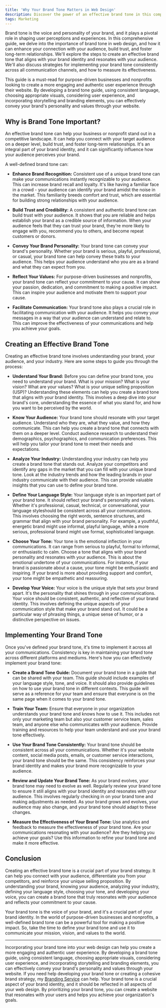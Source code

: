 ```yaml
---
title: 'Why Your Brand Tone Matters in Web Design'
description: Discover the power of an effective brand tone in this comprehensive guide. Dive deep into the importance of brand tone for purpose-driven businesses and nonprofits, learn how to craft a tone that resonates with your audience, and explore strategies for implementing it consistently across all communication channels.
tags: Marketing
---
```


Brand tone is the voice and personality of your brand, and it plays a pivotal role in shaping user perceptions and experiences. In this comprehensive guide, we delve into the importance of brand tone in web design, and how it can enhance your connection with your audience, build trust, and foster long-term relationships. We'll explore the steps to create an effective brand tone that aligns with your brand identity and resonates with your audience. We'll also discuss strategies for implementing your brand tone consistently across all communication channels, and how to measure its effectiveness.

This guide is a must-read for purpose-driven businesses and nonprofits looking to create a more engaging and authentic user experience through their website. By developing a brand tone guide, using consistent language, choosing appropriate visuals, considering user experience, and incorporating storytelling and branding elements, you can effectively convey your brand's personality and values through your website.

## Why is Brand Tone Important?

An effective brand tone can help your business or nonprofit stand out in a competitive landscape. It can help you connect with your target audience on a deeper level, build trust, and foster long-term relationships. It's an integral part of your brand identity, and it can significantly influence how your audience perceives your brand.

A well-defined brand tone can:

- **Enhance Brand Recognition:** Consistent use of a unique brand tone can make your communications instantly recognizable to your audience. This can increase brand recall and loyalty. It's like having a familiar face in a crowd - your audience can identify your brand amidst the noise in the market. This familiarity breeds comfort and trust, which are essential for building strong relationships with your audience.

- **Build Trust and Credibility:** A consistent and authentic brand tone can build trust with your audience. It shows that you are reliable and helps establish your brand as a credible source of information. When your audience feels that they can trust your brand, they're more likely to engage with you, recommend you to others, and become repeat customers or donors.

- **Convey Your Brand Personality:** Your brand tone can convey your brand's personality. Whether your brand is serious, playful, professional, or casual, your brand tone can help convey these traits to your audience. This helps your audience understand who you are as a brand and what they can expect from you.

- **Reflect Your Values:** For purpose-driven businesses and nonprofits, your brand tone can reflect your commitment to your cause. It can show your passion, dedication, and commitment to making a positive impact. This can inspire your audience and motivate them to support your cause.

- **Facilitate Communication:** Your brand tone also plays a crucial role in facilitating communication with your audience. It helps you convey your messages in a way that your audience can understand and relate to. This can improve the effectiveness of your communications and help you achieve your goals.

## Creating an Effective Brand Tone

Creating an effective brand tone involves understanding your brand, your audience, and your industry. Here are some steps to guide you through the process:

- **Understand Your Brand:** Before you can define your brand tone, you need to understand your brand. What is your mission? What is your vision? What are your values? What is your unique selling proposition (USP)? Understanding these elements can help you create a brand tone that aligns with your brand identity. This involves a deep dive into your brand's core, understanding the essence of what you stand for, and how you want to be perceived by the world.

- **Know Your Audience:** Your brand tone should resonate with your target audience. Understand who they are, what they value, and how they communicate. This can help you create a brand tone that connects with them on a deeper level. Conduct audience research to understand their demographics, psychographics, and communication preferences. This will help you tailor your brand tone to meet their needs and expectations.

- **Analyze Your Industry:** Understanding your industry can help you create a brand tone that stands out. Analyze your competitors and identify any gaps in the market that you can fill with your unique brand tone. Look at the industry trends and how the leading brands in your industry communicate with their audience. This can provide valuable insights that you can use to define your brand tone.

- **Define Your Language Style:** Your language style is an important part of your brand tone. It should reflect your brand's personality and values. Whether it's professional, casual, technical, or conversational, your language styleshould be consistent across all your communications. This involves choosing the right words, sentence structures, and grammar that align with your brand personality. For example, a youthful, energetic brand might use informal, playful language, while a more serious, professional brand might use formal, sophisticated language.

- **Choose Your Tone:** Your tone is the emotional inflection in your communications. It can range from serious to playful, formal to informal, or enthusiastic to calm. Choose a tone that aligns with your brand personality and resonates with your audience. This is about the emotional undertone of your communications. For instance, if your brand is passionate about a cause, your tone might be enthusiastic and inspiring. If your brand is more about providing support and comfort, your tone might be empathetic and reassuring.

- **Develop Your Voice:** Your voice is the unique style that sets your brand apart. It's the personality that shines through in your communications. Your voice should be consistent, authentic, and reflective of your brand identity. This involves defining the unique aspects of your communication style that make your brand stand out. It could be a particular way of phrasing things, a unique sense of humor, or a distinctive perspective on issues.

## Implementing Your Brand Tone

Once you've defined your brand tone, it's time to implement it across all your communications. Consistency is key in maintaining your brand tone across different platforms and mediums. Here's how you can effectively implement your brand tone:

- **Create a Brand Tone Guide:** Document your brand tone in a guide that can be shared with your team. This guide should include examples of your language style, tone, and voice. It should also provide guidelines on how to use your brand tone in different contexts. This guide will serve as a reference for your team and ensure that everyone is on the same page when it comes to your brand tone.

- **Train Your Team:** Ensure that everyone in your organization understands your brand tone and knows how to use it. This includes not only your marketing team but also your customer service team, sales team, and anyone else who communicates with your audience. Provide training and resources to help your team understand and use your brand tone effectively.

- **Use Your Brand Tone Consistently:** Your brand tone should be consistent across all your communications. Whether it's your website content, social media posts, emails, or customer service interactions, your brand tone should be the same. This consistency reinforces your brand identity and makes your brand more recognizable to your audience.

- **Review and Update Your Brand Tone:** As your brand evolves, your brand tone may need to evolve as well. Regularly review your brand tone to ensure it still aligns with your brand identity and resonates with your audience. This involves regularly checking in on your brand tone and making adjustments as needed. As your brand grows and evolves, your audience may also change, and your brand tone should adapt to these changes.

- **Measure the Effectiveness of Your Brand Tone:** Use analytics and feedback to measure the effectiveness of your brand tone. Are your communications resonating with your audience? Are they helping you achieve your goals? Use this information to refine your brand tone and make it more effective.

## Conclusion

Creating an effective brand tone is a crucial part of your brand strategy. It can help you connect with your audience, differentiate you from your competitors, and reinforce your unique selling proposition. By understanding your brand, knowing your audience, analyzing your industry, defining your language style, choosing your tone, and developing your voice, you can create a brand tone that truly resonates with your audience and reflects your commitment to your cause.

Your brand tone is the voice of your brand, and it's a crucial part of your brand identity. In the world of purpose-driven businesses and nonprofits, a well-defined brand tone can be a powerful tool for making a positive impact. So, take the time to define your brand tone and use it to communicate your mission, vision, and values to the world.

---

Incorporating your brand tone into your web design can help you create a more engaging and authentic user experience. By developing a brand tone guide, using consistent language, choosing appropriate visuals, considering user experience, and incorporating storytelling and branding elements, you can effectively convey your brand's personality and values through your website. If you need help developing your brand tone or creating a cohesive brand strategy, my [Branding Service](https://dustinheisey.com/services/branding) can help. Your brand tone is a crucial aspect of your brand identity, and it should be reflected in all aspects of your web design. By prioritizing your brand tone, you can create a website that resonates with your users and helps you achieve your organization's goals.
